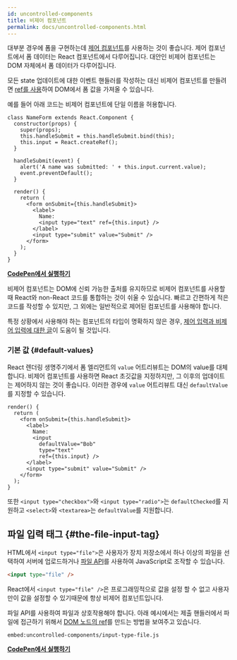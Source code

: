 ```yaml
---
id: uncontrolled-components
title: 비제어 컴포넌트
permalink: docs/uncontrolled-components.html
---
```


대부분 경우에 폼을 구현하는데 [제어 컴포넌트](/docs/forms.html#controlled-components)를 사용하는 것이 좋습니다. 제어 컴포넌트에서 폼 데이터는 React 컴포넌트에서 다루어집니다. 대안인 비제어 컴포넌트는 DOM 자체에서 폼 데이터가 다루어집니다.

모든 state 업데이트에 대한 이벤트 핸들러를 작성하는 대신 비제어 컴포넌트를 만들려면 [ref를 사용](/docs/refs-and-the-dom.html)하여 DOM에서 폼 값을 가져올 수 있습니다.

예를 들어 아래 코드는 비제어 컴포넌트에 단일 이름을 허용합니다.

```javascript{5,9,18}
class NameForm extends React.Component {
  constructor(props) {
    super(props);
    this.handleSubmit = this.handleSubmit.bind(this);
    this.input = React.createRef();
  }

  handleSubmit(event) {
    alert('A name was submitted: ' + this.input.current.value);
    event.preventDefault();
  }

  render() {
    return (
      <form onSubmit={this.handleSubmit}>
        <label>
          Name:
          <input type="text" ref={this.input} />
        </label>
        <input type="submit" value="Submit" />
      </form>
    );
  }
}
```

[**CodePen에서 실행하기**](https://codepen.io/gaearon/pen/WooRWa?editors=0010)

비제어 컴포넌트는 DOM에 신뢰 가능한 출처를 유지하므로 비제어 컴포넌트를 사용할 때 React와 non-React 코드를 통합하는 것이 쉬울 수 있습니다. 빠르고 간편하게 적은 코드를 작성할 수 있지만, 그 외에는 일반적으로 제어된 컴포넌트를 사용해야 합니다.

특정 상황에서 사용해야 하는 컴포넌트의 타입이 명확하지 않은 경우, [제어 입력과 비제어 입력에 대한 글](https://goshakkk.name/controlled-vs-uncontrolled-inputs-react/)이 도움이 될 것입니다.

### 기본 값 {#default-values}

React 렌더링 생명주기에서 폼 엘리먼트의 `value` 어트리뷰트는 DOM의 value를 대체합니다. 비제어 컴포넌트를 사용하면 React 초깃값을 지정하지만, 그 이후의 업데이트는 제어하지 않는 것이 좋습니다. 이러한 경우에 `value` 어트리뷰트 대신 `defaultValue`를 지정할 수 있습니다.

```javascript{7}
render() {
  return (
    <form onSubmit={this.handleSubmit}>
      <label>
        Name:
        <input
          defaultValue="Bob"
          type="text"
          ref={this.input} />
      </label>
      <input type="submit" value="Submit" />
    </form>
  );
}
```

또한 `<input type="checkbox">`와 `<input type="radio">`는 `defaultChecked`를 지원하고 `<select>`와 `<textarea>`는 `defaultValue`를 지원합니다.

## 파일 입력 태그 {#the-file-input-tag}

HTML에서 `<input type="file">`은 사용자가 장치 저장소에서 하나 이상의 파일을 선택하여 서버에 업로드하거나 [파일 API](https://developer.mozilla.org/en-US/docs/Web/API/File/Using_files_from_web_applications)를 사용하여 JavaScript로 조작할 수 있습니다.

```html
<input type="file" />
```

React에서 `<input type="file" />`은 프로그래밍적으로 값을 설정 할 수 없고 사용자만이 값을 설정할 수 있기때문에 항상 비제어 컴포넌트입니다.

파일 API를 사용하여 파일과 상호작용해야 합니다. 아래 예시에서는 제출 핸들러에서 파일에 접근하기 위해서 [DOM 노드의 ref](/docs/refs-and-the-dom.html)를 만드는 방법을 보여주고 있습니다.

`embed:uncontrolled-components/input-type-file.js`

**[CodePen에서 실행하기](codepen://uncontrolled-components/input-type-file)**
